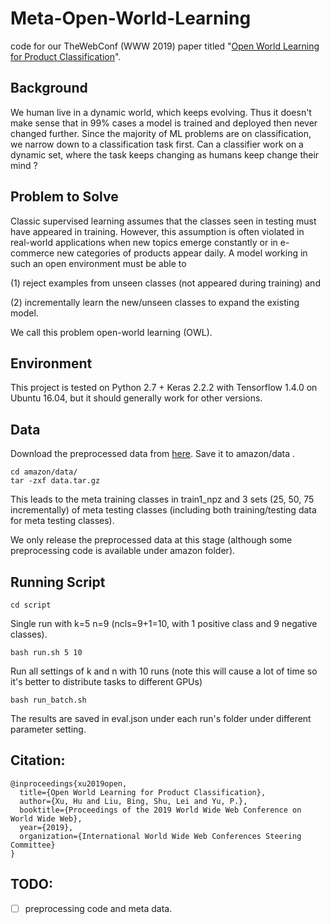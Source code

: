 # Meta-Open-World-Learning
code for our TheWebConf (WWW 2019) paper titled "[Open World Learning for Product Classification](https://arxiv.org/abs/1809.06004)".

## Background
We human live in a dynamic world, which keeps evolving. Thus it doesn't make sense that in 99% cases a model is trained and deployed then never changed further. Since the majority of ML problems are on classification, we narrow down to a classification task first. Can a classifier work on a dynamic set, where the task keeps changing as humans keep change their mind ? 

## Problem to Solve
Classic supervised learning assumes that the classes seen in testing must have appeared in training. However, this assumption is often violated in real-world applications when new topics emerge constantly or in e-commerce new categories of products appear daily.
A model working in such an open environment must be able to

(1) reject examples from unseen classes (not appeared during training) and 

(2) incrementally learn the new/unseen classes to expand the existing model. 

We call this problem open-world learning (OWL).

## Environment
This project is tested on Python 2.7 + Keras 2.2.2 with Tensorflow 1.4.0 on Ubuntu 16.04, but it should generally work for other versions.

## Data
Download the preprocessed data from [here](https://drive.google.com/file/d/1l0JR7u6FX4Av4Zf4mAFhQfBlbMFbq_1b/view?usp=sharing). Save it to amazon/data .
```
cd amazon/data/
tar -zxf data.tar.gz
```
This leads to the meta training classes in train1_npz and 3 sets (25, 50, 75 incrementally) of meta testing classes (including both training/testing data for meta testing classes).

We only release the preprocessed data at this stage (although some preprocessing code is available under amazon folder).


## Running Script
```
cd script
```
Single run with k=5 n=9 (ncls=9+1=10, with 1 positive class and 9 negative classes).
```
bash run.sh 5 10
```
Run all settings of k and n with 10 runs (note this will cause a lot of time so it's better to distribute tasks to different GPUs)
```
bash run_batch.sh
```
The results are saved in eval.json under each run's folder under different parameter setting.

## Citation:
```
@inproceedings{xu2019open,
  title={Open World Learning for Product Classification},
  author={Xu, Hu and Liu, Bing, Shu, Lei and Yu, P.},
  booktitle={Proceedings of the 2019 World Wide Web Conference on World Wide Web},
  year={2019},
  organization={International World Wide Web Conferences Steering Committee}
}
```

## TODO:
- [ ] preprocessing code and meta data.
